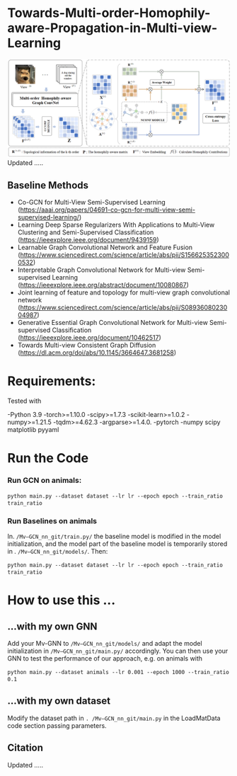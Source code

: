 # Towards-Multi-order-Homophily-aware-Propagation-in-Multi-view-Learning
![img.png](img.png)
Updated .....
## Baseline Methods
- Co-GCN for Multi-View Semi-Supervised Learning
 (https://aaai.org/papers/04691-co-gcn-for-multi-view-semi-supervised-learning/)
- Learning Deep Sparse Regularizers With Applications to Multi-View Clustering and Semi-Supervised Classification
 (https://ieeexplore.ieee.org/document/9439159)
- Learnable Graph Convolutional Network and Feature Fusion
 (https://www.sciencedirect.com/science/article/abs/pii/S1566253523000532)
- Interpretable Graph Convolutional Network for Multi-view Semi-supervised Learning
 (https://ieeexplore.ieee.org/abstract/document/10080867)
- Joint learning of feature and topology for multi-view graph convolutional network
 (https://www.sciencedirect.com/science/article/abs/pii/S0893608023004987)
- Generative Essential Graph Convolutional Network for Multi-view Semi-supervised Classification
 (https://ieeexplore.ieee.org/document/10462517)
- Towards Multi-view Consistent Graph Diffusion
 (https://dl.acm.org/doi/abs/10.1145/3664647.3681258)
# Requirements:
Tested with 

  -Python 3.9
  -torch>=1.10.0
  -scipy>=1.7.3
  -scikit-learn>=1.0.2
  -numpy>=1.21.5
  -tqdm>=4.62.3
  -argparse>=1.4.0.
  -pytorch
  -numpy scipy matplotlib pyyaml


# Run the Code

### Run GCN on animals:

```
python main.py --dataset dataset --lr lr --epoch epoch --train_ratio train_ratio
```

### Run  Baselines on animals

In. `/Mv—GCN_nn_git/train.py/` the baseline model is modified in the model initialization, and the model part of the baseline model is temporarily stored in . `/Mv—GCN_nn_git/models/`.
Then:
```
python main.py --dataset dataset --lr lr --epoch epoch --train_ratio train_ratio
```

# How to use this ...

## ...with my own GNN

Add your Mv-GNN to `/Mv—GCN_nn_git/models/` and adapt the model initialization in `/Mv—GCN_nn_git/main.py/` accordingly. You can then use your GNN to test the performance of our approach, e.g. on animals with
```
python main.py --dataset animals --lr 0.001 --epoch 1000 --train_ratio 0.1
```

## ...with my own dataset

Modify the dataset path in `. /Mv—GCN_nn_git/main.py` in the LoadMatData code section passing parameters.

## Citation
Updated .....

